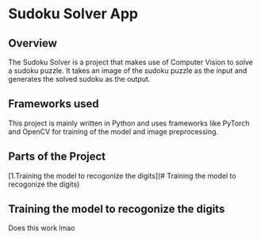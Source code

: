# Sudoku Solver App

## Overview
The Sudoku Solver  is a project that makes use of Computer Vision to solve a sudoku puzzle. It takes an image of the sudoku puzzle as the input and generates the solved sudoku as the output.

## Frameworks used
This project is mainly written in Python and uses frameworks like PyTorch and OpenCV for training of the model and image preprocessing.

## Parts of the Project

[1.Training the model to recogonize the digits](# Training the model to recogonize the digits)

## Training the model to recogonize the digits
Does this work lmao


